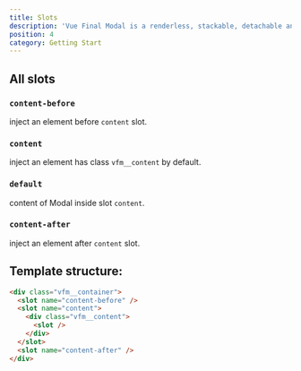 ```yaml
---
title: Slots
description: 'Vue Final Modal is a renderless, stackable, detachable and lightweight modal component.'
position: 4
category: Getting Start
---
```


## All slots

### `content-before`

inject an element before `content` slot.

### `content`

inject an element has class `vfm__content` by default.

### `default`

content of Modal inside slot `content`.

### `content-after`

inject an element after `content` slot.


## Template structure:

```html
<div class="vfm__container">
  <slot name="content-before" />
  <slot name="content">
    <div class="vfm__content">
      <slot />
    </div>
  </slot>
  <slot name="content-after" />
</div>
```